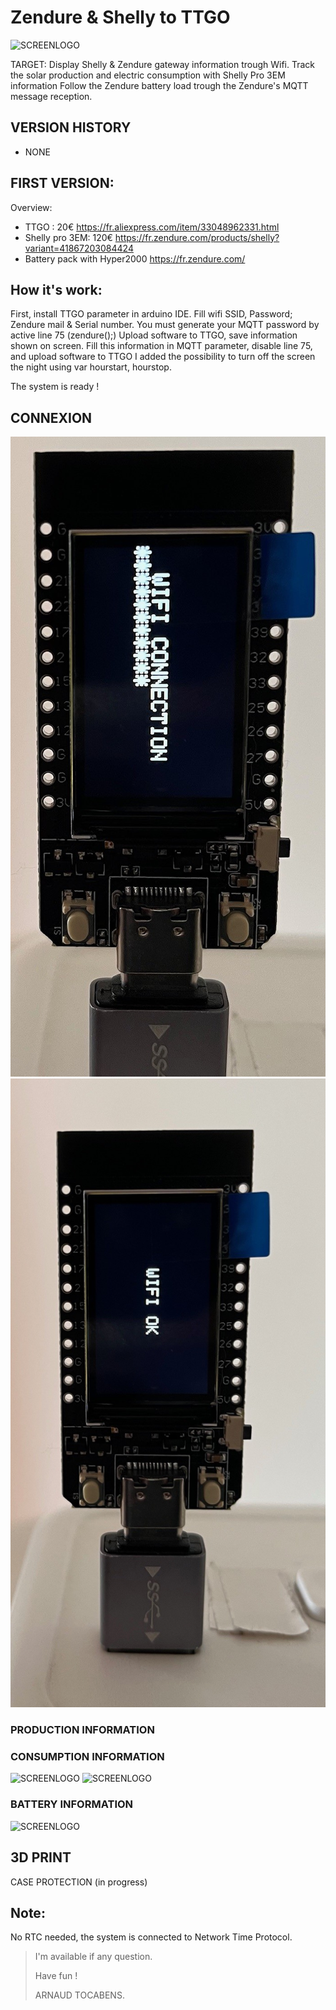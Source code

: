 # Zendure & Shelly to TTGO

![SCREENLOGO](https://github.com/Pidow/Zendure_Esp32_TTGO_Shelly/tree/master/img/Consommation.jpg?raw=true)

TARGET:
Display Shelly & Zendure gateway information trough Wifi.
Track the solar production and electric consumption with Shelly Pro 3EM information
Follow the Zendure battery load trough the Zendure's MQTT message reception.


## VERSION HISTORY
*   NONE

## FIRST VERSION:

Overview:
*   TTGO : 20€ https://fr.aliexpress.com/item/33048962331.html 
*   Shelly pro 3EM: 120€ https://fr.zendure.com/products/shelly?variant=41867203084424
*   Battery pack with Hyper2000 https://fr.zendure.com/

## How it's work:
First, install TTGO parameter in arduino IDE.
Fill wifi SSID, Password; Zendure mail & Serial number.
You must generate your MQTT password by active line 75 (zendure();)
Upload software to TTGO, save information shown on screen.
Fill this information in MQTT parameter, disable line 75, and upload software to TTGO
I added the possibility to turn off the screen the night using var hourstart, hourstop.

The system is ready !

## CONNEXION
![SCREENLOGO](https://github.com/Pidow/Zendure_Esp32_TTGO_Shelly/blob/master/img/wifi1.jpg?raw=true)
![SCREENLOGO](https://github.com/Pidow/Zendure_Esp32_TTGO_Shelly/blob/master/img/wifi2.jpg?raw=true)

### PRODUCTION INFORMATION

### CONSUMPTION INFORMATION
![SCREENLOGO](https://github.com/Pidow/Zendure_Esp32_TTGO_Shelly/tree/master/img/Consommation.jpg?raw=true)
![SCREENLOGO](https://github.com/Pidow/Zendure_Esp32_TTGO_Shelly/tree/master/img/shelly.jpg?raw=true)

### BATTERY INFORMATION
![SCREENLOGO](https://github.com/Pidow/Zendure_Esp32_TTGO_Shelly/tree/master/img/Zendure.jpg?raw=true)
## 3D PRINT
CASE PROTECTION (in progress)



## Note:
No RTC needed, the system is connected to Network Time Protocol.

> I'm available if any question.
> 
> Have fun !
> 
>    ARNAUD TOCABENS.
